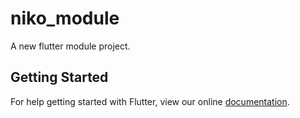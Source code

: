 # niko_module

A new flutter module project.

## Getting Started

For help getting started with Flutter, view our online
[documentation](https://flutter.dev/).
